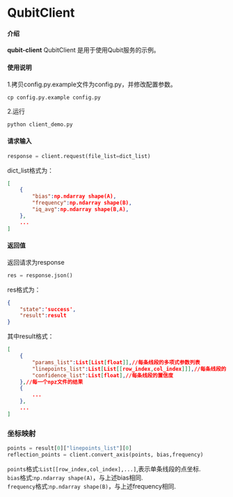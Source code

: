 # QubitClient

#### 介绍
**qubit-client**
QubitClient 是用于使用Qubit服务的示例。

#### 使用说明
1.拷贝config.py.example文件为config.py，并修改配置参数。
```
cp config.py.example config.py
```
2.运行
```Python
python client_demo.py
```

#### 请求输入

```python
response = client.request(file_list=dict_list)
```
dict_list格式为：
```json
[
    {
        "bias":np.ndarray shape(A),
        "frequency":np.ndarray shape(B),
        "iq_avg":np.ndarray shape(B,A),
    },
    ...
]
```


#### 返回值
返回请求为response
```python
res = response.json()
```
res格式为：
```json
{
    "state":'success',
    "result":result
}
```
其中result格式：
```json
[
    {
        "params_list":List[List[float]],//每条线段的多项式参数列表
        "linepoints_list":List[List[[row_index,col_index]]],//每条线段的点坐标列表
        "confidence_list":List[float],//每条线段的置信度
    },//每一个npz文件的结果
    {
        ...
    },
    ...
]
```

### 坐标映射
```python
points = result[0]["linepoints_list"][0]
reflection_points = client.convert_axis(points, bias,frequency)
```
`points`格式:`List[[row_index,col_index],...]`,表示单条线段的点坐标.<br>
`bias`格式:`np.ndarray shape(A)`，与上述bias相同.<br>
`frequency`格式:`np.ndarray shape(B)`，与上述frequency相同.<br>

